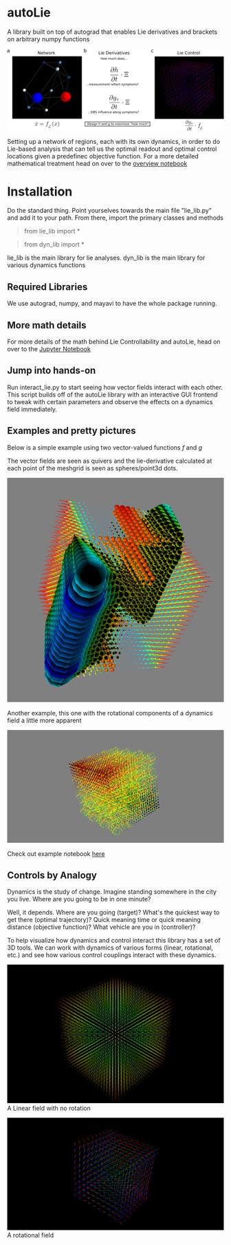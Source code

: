# autoLie
A library built on top of autograd that enables Lie derivatives and brackets on arbitrary numpy functions

![Overview of Lie Analyses](imgs/lie_analysis.png)

Setting up a network of regions, each with its own dynamics, in order to do Lie-based analysis that can tell us the optimal readout and optimal control locations given a predefinec objective function.
For a more detailed mathematical treatment head on over to the [overview notebook]()

# Installation

Do the standard thing. Point yourselves towards the main file "lie_lib.py" and add it to your path. From there, import the primary classes and methods

> from lie_lib import *

> from dyn_lib import *

lie_lib is the main library for lie analyses.
dyn_lib is the main library for various dynamics functions

## Required Libraries
We use autograd, numpy, and mayavi to have the whole package running.


## More math details
For more details of the math behind Lie Controllability and autoLie, head on over to the [Jupyter Notebook](notebooks/Lie_Controllability.ipynb)

## Jump into hands-on
Run interact_lie.py to start seeing how vector fields interact with each other.
This script builds off of the autoLie library with an interactive GUI frontend to tweak with certain parameters and observe the effects on a dynamics field immediately.

## Examples and pretty pictures
Below is a simple example using two vector-valued functions $f$ and $g$

The vector fields are seen as quivers and the lie-derivative calculated at each point of the meshgrid is seen as spheres/point3d dots.

![Example Directional Derivatives](imgs/snapshot.png)

Another example, this one with the rotational components of a dynamics field a little more apparent

![Example rotational field](imgs/snapshot2.png)

Check out example notebook [here]()

## Controls by Analogy
Dynamics is the study of change.
Imagine standing somewhere in the city you live.
Where are you going to be in one minute?

Well, it depends.
Where are you going (target)?
What's the quickest way to get there (optimal trajectory)?
Quick meaning time or quick meaning distance (objective function)?
What vehicle are you in (controller)?

To help visualize how dynamics and control interact this library has a set of 3D tools.
We can work with dynamics of various forms (linear, rotational, etc.) and see how various control couplings interact with these dynamics.

![A linear field with no rotation](imgs/f_field.png)
A Linear field with no rotation

![A rotational field](imgs/2.png)
A rotational field
